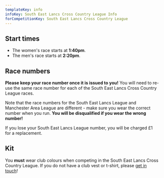 ```yaml
---
templateKey: info
infoKey: South East Lancs Cross Country League Info
forCompetitionKey: South East Lancs Cross Country League
---
```

## Start times

* The women's race starts at **1:40pm**.
* The men's race starts at **2:20pm**.

## Race numbers

**Please keep your race number once it is issued to you!** You will need to re-use the same race number for each of the South East Lancs Cross Country League races.

Note that the race numbers for the South East Lancs League and Manchester Area League are different - make sure you wear the correct number when you run. **You will be disqualified if you wear the wrong number!**

If you lose your South East Lancs League number, you will be charged £1 for a replacement.

## Kit

You **must** wear club colours when competing in the South East Lancs Cross Country League. If you do not have a club vest or t-shirt, please [get in touch](/contact)!
